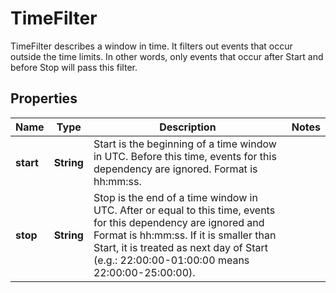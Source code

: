 

# TimeFilter

TimeFilter describes a window in time. It filters out events that occur outside the time limits. In other words, only events that occur after Start and before Stop will pass this filter.
## Properties

Name | Type | Description | Notes
------------ | ------------- | ------------- | -------------
**start** | **String** | Start is the beginning of a time window in UTC. Before this time, events for this dependency are ignored. Format is hh:mm:ss. | 
**stop** | **String** | Stop is the end of a time window in UTC. After or equal to this time, events for this dependency are ignored and Format is hh:mm:ss. If it is smaller than Start, it is treated as next day of Start (e.g.: 22:00:00-01:00:00 means 22:00:00-25:00:00). | 



